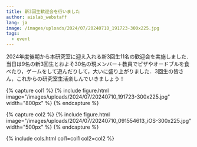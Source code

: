 ```yaml
---
title: 新3回生歓迎会を行いました
author: aislab_webstaff
lang: ja
image: /images/uploads/2024/07/20240710_191723-300x225.jpg
tags:
  - event
---
```


2024年度後期から本研究室に迎え入れる新3回生11名の歓迎会を実施しました．当日は9名の新3回生とおよそ30名の現メンバー＋教員でピザやオードブルを食べたり，ゲームをして遊んだりして，大いに盛り上がりました．3回生の皆さん，これからの研究室生活楽しんでいきましょう！

{% capture col1 %}
{%
  include figure.html
  image="/images/uploads/2024/07/20240710_191723-300x225.jpg"
  width="800px"
%}
{% endcapture %}

{% capture col2 %}
{%
  include figure.html
  image="/images/uploads/2024/07/20240710_091554613_iOS-300x225.jpg"
  width="500px"
%}
{% endcapture %}

{% include cols.html col1=col1 col2=col2 %}